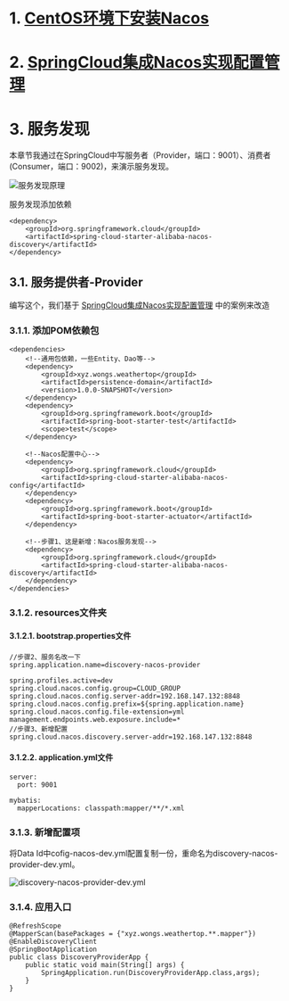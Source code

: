 # 1. [CentOS环境下安装Nacos](https://www.jianshu.com/p/9f695cf38cf3)

# 2. [SpringCloud集成Nacos实现配置管理](https://www.jianshu.com/p/f8cf6bb36107)

# 3. 服务发现

本章节我通过在SpringCloud中写服务者（Provider，端口：9001）、消费者(Consumer，端口：9002)，来演示服务发现。

![服务发现原理](https://i.loli.net/2019/12/15/9JWHmN1iv7u2Pck.png)

服务发现添加依赖
~~~
<dependency>
    <groupId>org.springframework.cloud</groupId>
    <artifactId>spring-cloud-starter-alibaba-nacos-discovery</artifactId>
</dependency>
~~~

## 3.1. 服务提供者-Provider

编写这个，我们基于
[SpringCloud集成Nacos实现配置管理](https://www.jianshu.com/p/f8cf6bb36107) 中的案例来改造

### 3.1.1. 添加POM依赖包

~~~
<dependencies>
    <!--通用包依赖，一些Entity、Dao等-->
    <dependency>
        <groupId>xyz.wongs.weathertop</groupId>
        <artifactId>persistence-domain</artifactId>
        <version>1.0.0-SNAPSHOT</version>
    </dependency>
    <dependency>
        <groupId>org.springframework.boot</groupId>
        <artifactId>spring-boot-starter-test</artifactId>
        <scope>test</scope>
    </dependency>

    <!--Nacos配置中心-->
    <dependency>
        <groupId>org.springframework.cloud</groupId>
        <artifactId>spring-cloud-starter-alibaba-nacos-config</artifactId>
    </dependency>
    <dependency>
        <groupId>org.springframework.boot</groupId>
        <artifactId>spring-boot-starter-actuator</artifactId>
    </dependency>

    <!--步骤1、这是新增：Nacos服务发现-->
    <dependency>
        <groupId>org.springframework.cloud</groupId>
        <artifactId>spring-cloud-starter-alibaba-nacos-discovery</artifactId>
    </dependency>
</dependencies>
~~~

### 3.1.2. resources文件夹

#### 3.1.2.1. bootstrap.properties文件

~~~
//步骤2、服务名改一下
spring.application.name=discovery-nacos-provider

spring.profiles.active=dev
spring.cloud.nacos.config.group=CLOUD_GROUP
spring.cloud.nacos.config.server-addr=192.168.147.132:8848
spring.cloud.nacos.config.prefix=${spring.application.name}
spring.cloud.nacos.config.file-extension=yml
management.endpoints.web.exposure.include=*
//步骤3、新增配置
spring.cloud.nacos.discovery.server-addr=192.168.147.132:8848

~~~

#### 3.1.2.2. application.yml文件

~~~
server:
  port: 9001

mybatis:
  mapperLocations: classpath:mapper/**/*.xml
~~~

### 3.1.3. 新增配置项

将Data Id中cofig-nacos-dev.yml配置复制一份，重命名为discovery-nacos-provider-dev.yml。

![discovery-nacos-provider-dev.yml](https://i.loli.net/2019/12/15/CQiqFLJm3NU7A1B.png)

### 3.1.4. 应用入口

~~~
@RefreshScope
@MapperScan(basePackages = {"xyz.wongs.weathertop.**.mapper"})
@EnableDiscoveryClient
@SpringBootApplication
public class DiscoveryProviderApp {
    public static void main(String[] args) {
        SpringApplication.run(DiscoveryProviderApp.class,args);
    }
}
~~~

